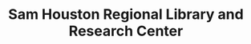 ---
layout: repo
title: "Sam Houston Regional Library and Research Center"
id: 17050
permalink: repos/17050/
---